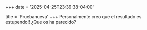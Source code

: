 +++
date = '2025-04-25T23:39:38-04:00'

title = 'Pruebanueva'
+++
Personalmente  creo que el resultado es estupendo!!
 ¿Que os ha parecido?